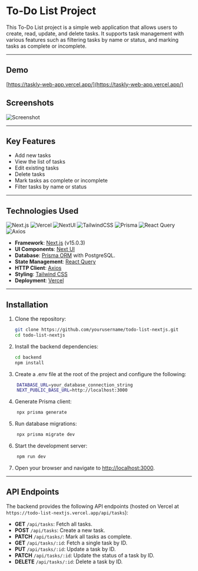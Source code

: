 # To-Do List Project

This To-Do List project is a simple web application that allows users to create, read, update, and delete tasks. It supports task management with various features such as filtering tasks by name or status, and marking tasks as complete or incomplete.

---

## Demo

[https://taskly-web-app.vercel.app/](https://taskly-web-app.vercel.app/)

## **Screenshots**

<img src="https://taskly-web-app.vercel.app/ss.png" alt="Screenshot" border="0">

---

## Key Features
- Add new tasks
- View the list of tasks
- Edit existing tasks
- Delete tasks
- Mark tasks as complete or incomplete
- Filter tasks by name or status

---

## Technologies Used

![Next.js](https://img.shields.io/badge/next%20js-000000?style=for-the-badge&logo=nextdotjs&logoColor=white)
![Vercel](https://img.shields.io/badge/Vercel-000000?style=for-the-badge&logo=vercel&logoColor=white)
![NextUI](https://img.shields.io/badge/NextUI-black?style=for-the-badge&logo=nextui&logoColor=white)
![TailwindCSS](https://img.shields.io/badge/Tailwind_CSS-38B2AC?style=for-the-badge&logo=tailwind-css&logoColor=white)
![Prisma](https://img.shields.io/badge/Prisma-3982CE?style=for-the-badge&logo=Prisma&logoColor=white)
![React Query](https://img.shields.io/badge/React_Query-FF4154?style=for-the-badge&logo=ReactQuery&logoColor=white)
![Axios](https://img.shields.io/badge/axios-671ddf?&style=for-the-badge&logo=axios&logoColor=white)

- **Framework**: [Next.js](https://nextjs.org/) (v15.0.3)
- **UI Components**: [Next UI](https://nextui.org/)
- **Database**: [Prisma ORM](https://www.prisma.io/) with PostgreSQL.
- **State Management**: [React Query](https://tanstack.com/query)
- **HTTP Client**: [Axios](https://axios-http.com/)
- **Styling**: [Tailwind CSS](https://tailwindcss.com/)
- **Deployment**: [Vercel](https://vercel.com/)


---

## Installation

1. Clone the repository:
    ```bash
    git clone https://github.com/yourusername/todo-list-nextjs.git
    cd todo-list-nextjs
    ```

2. Install the backend dependencies:
    ```bash
    cd backend
    npm install
    ```

3. Create a .env file at the root of the project and configure the following:

```bash
    DATABASE_URL=your_database_connection_string
    NEXT_PUBLIC_BASE_URL=http://localhost:3000
```

4. Generate Prisma client:

```bash
    npx prisma generate
```

5. Run database migrations:

```bash
    npx prisma migrate dev
```

6. Start the development server:

```bash
    npm run dev
```

7. Open your browser and navigate to [http://localhost:3000](http://localhost:3000).


---

## API Endpoints

The backend provides the following API endpoints (hosted on Vercel at `https://todo-list-nextjs.vercel.app/api/tasks`):

- **GET** `/api/tasks`: Fetch all tasks.
- **POST** `/api/tasks`: Create a new task.
- **PATCH** `/api/tasks/`: Mark all tasks as complete.
- **GET** `/api/tasks/:id`: Fetch a single task by ID.
- **PUT** `/api/tasks/:id`: Update a task by ID.
- **PATCH** `/api/tasks/:id`: Update the status of a task by ID.
- **DELETE** `/api/tasks/:id`: Delete a task by ID.



